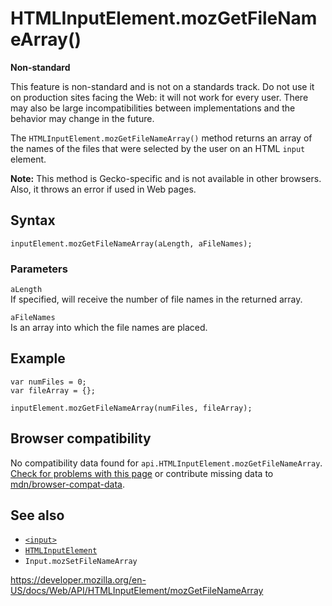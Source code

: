 HTMLInputElement.mozGetFileNameArray()
======================================

**Non-standard**

This feature is non-standard and is not on a standards track. Do not use it on production sites facing the Web: it will not work for every user. There may also be large incompatibilities between implementations and the behavior may change in the future.

The `HTMLInputElement.mozGetFileNameArray()` method returns an array of the names of the files that were selected by the user on an HTML `input` element.

**Note:** This method is Gecko-specific and is not available in other browsers. Also, it throws an error if used in Web pages.

Syntax
------

    inputElement.mozGetFileNameArray(aLength, aFileNames);

### Parameters

`aLength`  
If specified, will receive the number of file names in the returned array.

`aFileNames`  
Is an array into which the file names are placed.

Example
-------

    var numFiles = 0;
    var fileArray = {};

    inputElement.mozGetFileNameArray(numFiles, fileArray);

Browser compatibility
---------------------

No compatibility data found for `api.HTMLInputElement.mozGetFileNameArray`.  
[Check for problems with this page](#on-github) or contribute missing data to [mdn/browser-compat-data](https://github.com/mdn/browser-compat-data).

See also
--------

-   [`<input>`](https://developer.mozilla.org/en-US/docs/Web/HTML/Element/input)
-   [`HTMLInputElement`](../htmlinputelement)
-   <span class="page-not-created">`Input.mozSetFileNameArray`</span>

<a href="https://developer.mozilla.org/en-US/docs/Web/API/HTMLInputElement/mozGetFileNameArray" class="_attribution-link">https://developer.mozilla.org/en-US/docs/Web/API/HTMLInputElement/mozGetFileNameArray</a>
